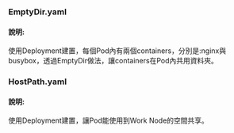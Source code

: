### EmptyDir.yaml
#### 說明:
使用Deployment建置，每個Pod內有兩個containers，分別是:nginx與busybox，透過EmptyDir做法，讓containers在Pod內共用資料夾。
### HostPath.yaml
#### 說明:
使用Deployment建置，讓Pod能使用到Work Node的空間共享。
